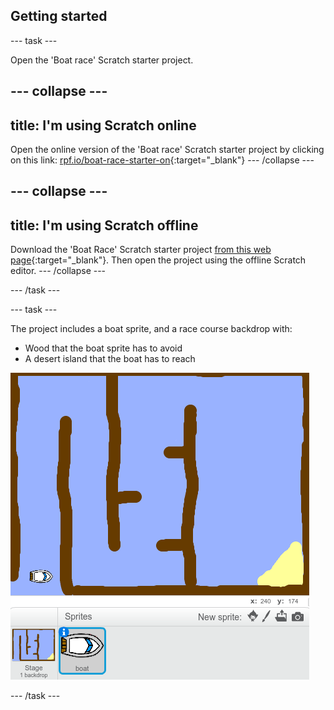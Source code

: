 ## Getting started

--- task ---

Open the 'Boat race' Scratch starter project.

--- collapse ---
---
title: I'm using Scratch online
---
Open the online version of the 'Boat race' Scratch starter project by clicking on this link: [rpf.io/boat-race-starter-on](http://rpf.io/boat-race-starter-on){:target="_blank"}
--- /collapse ---

--- collapse ---
---
title: I'm using Scratch offline
---
Download the 'Boat Race' Scratch starter project [from this web page](http://rpf.io/boat-race-starter-off){:target="_blank"}. Then open the project using the offline Scratch editor.
--- /collapse ---

--- /task ---

--- task ---

The project includes a boat sprite, and a race course backdrop with:

- Wood that the boat sprite has to avoid
- A desert island that the boat has to reach

 ![screenshot](images/boat-starter.png) 

--- /task ---
